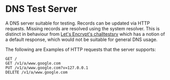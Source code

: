 # DNS Test Server

A DNS server suitable for testing. Records can be updated via HTTP requests.  Missing records are
resolved using the system resolver. This is distinct in behaviour from [Let's Encrypt's
challtestsrv](https://github.com/letsencrypt/challtestsrv) which has a notion of a default response,
which would not be suitable for general DNS usage.

The following are Examples of HTTP requests that the server supports:

    GET /
    GET /v1/a/www.google.com
    PUT /v1/a/www.google.com?v=127.0.0.1
    DELETE /v1/a/www.google.com
